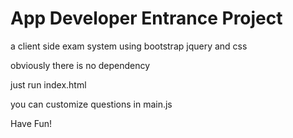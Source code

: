 # App Developer Entrance Project

a client side  exam system using bootstrap jquery and css

obviously there is no dependency

just run index.html

you can customize questions in main.js




Have Fun!
